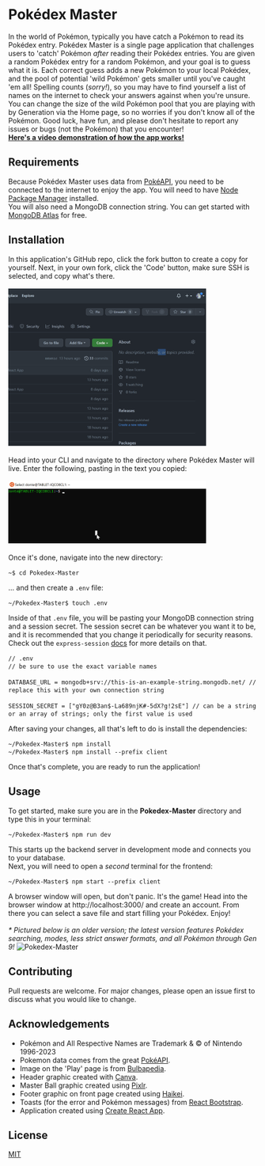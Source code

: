 # Pokédex Master

In the world of Pokémon, typically you have catch a Pokémon to read its Pokédex entry.
Pokédex Master is a single page application that challenges users to 'catch' Pokémon <i>after</i> reading their Pokédex entries. You are given a random Pokédex entry for a random Pokémon, and your goal is to guess what it is. Each correct guess adds a new Pokémon to your local Pokédex, and the pool of potential 'wild Pokémon' gets smaller until you've caught 'em all! Spelling counts (<i>sorry!</i>), so you may have to find yourself a list of names on the internet to check your answers against when you're unsure. You can change the size of the wild Pokémon pool that you are playing with by Generation via the Home page, so no worries if you don't know all of the Pokémon. Good luck, have fun, and please don't hesitate to report any issues or bugs (not the Pokémon) that you encounter!
<br>[<b>Here's a video demonstration of how the app works!</b>](https://youtu.be/Wz7QNcJWP28)

## Requirements
Because Pokédex Master uses data from [PokéAPI](https://pokeapi.co/), you need to be connected to the internet to enjoy the app.
You will need to have [Node Package Manager](https://docs.npmjs.com/downloading-and-installing-node-js-and-npm) installed.<br>
You will also need a MongoDB connection string. You can get started with [MongoDB Atlas](https://www.mongodb.com/atlas) for free.

## Installation
In this application's GitHub repo, click the fork button to create a copy for yourself. Next, in your own fork, click the 'Code' button, make sure SSH is selected, and copy what's there.<br><br>
<img src="client/public/forkclone.gif" alt="Fork and clone" height="auto" width="400" /><br><br>
Head into your CLI and navigate to the directory where Pokédex Master will live. Enter the following, pasting in the text you copied:<br><br>
<img src="client/public/Animation.gif" alt="git clone git@github.com:your_username/Pokedex-Master.git" height="auto" width="400" /><br><br>
Once it's done, navigate into the new directory:
```terminal
~$ cd Pokedex-Master
```
... and then create a `.env` file:
```terminal
~/Pokedex-Master$ touch .env
```
Inside of that `.env` file, you will be pasting your MongoDB connection string and a session secret. The session secret can be whatever you want it to be, and it is recommended that you change it periodically for security reasons. Check out the `express-session` [docs](https://github.com/expressjs/session#secret) for more details on that.

```
// .env
// be sure to use the exact variable names

DATABASE_URL = mongodb+srv://this-is-an-example-string.mongodb.net/ // replace this with your own connection string

SESSION_SECRET = ["gY0z@B3an$-La689njK#-5dX?g!2sE"] // can be a string or an array of strings; only the first value is used
```
After saving your changes, all that's left to do is install the dependencies:
```terminal
~/Pokedex-Master$ npm install
~/Pokedex-Master$ npm install --prefix client
```
Once that's complete, you are ready to run the application!

## Usage
To get started, make sure you are in the <b>Pokedex-Master</b> directory and type this in your terminal:
```terminal
~/Pokedex-Master$ npm run dev
```
This starts up the backend server in development mode and connects you to your database.<br>
Next, you will need to open a <i>second</i> terminal for the frontend:
```terminal
~/Pokedex-Master$ npm start --prefix client
```
A browser window will open, but don't panic. It's the game!
Head into the browser window at http://localhost:3000/ and create an account. From there you can select a save file and start filling your Pokédex. Enjoy!<br><br>
<i>* Pictured below is an older version; the latest version features Pokédex searching, modes, less strict answer formats, and all Pokémon through Gen 9!</i>
![Pokedex-Master](client/public/pkdxmstr.gif)


## Contributing
Pull requests are welcome. For major changes, please open an issue first to discuss what you would like to change.


## Acknowledgements
- Pokémon and All Respective Names are Trademark & © of Nintendo 1996-2023
- Pokemon data comes from the great [PokéAPI](https://pokeapi.co/).
- Image on the 'Play' page is from [Bulbapedia](https://bulbapedia.bulbagarden.net/wiki/Main_Page).
- Header graphic created with [Canva](https://www.canva.com/).
- Master Ball graphic created using [Pixlr](https://pixlr.com/).
- Footer graphic on front page created using [Haikei](https://haikei.app/).
- Toasts (for the error and Pokémon messages) from [React Bootstrap](https://react-bootstrap.github.io/).
- Application created using [Create React App](https://create-react-app.dev/).


## License
[MIT](https://choosealicense.com/licenses/mit/)